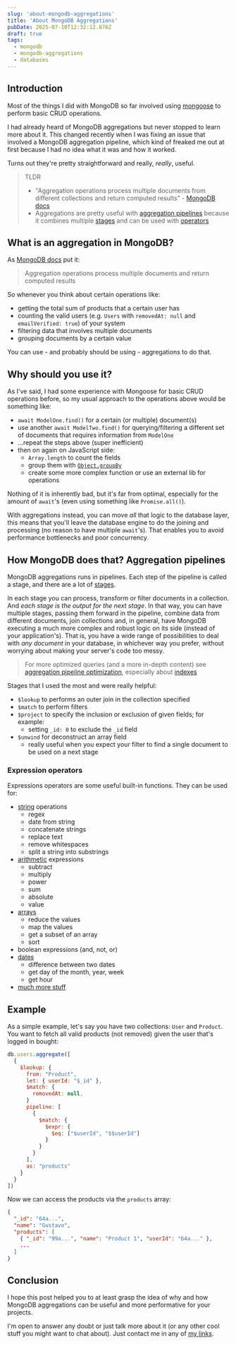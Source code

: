 ```yaml
---
slug: 'about-mongodb-aggregations'
title: 'About MongoDB Aggregations'
pubDate: 2025-07-10T12:32:12.876Z
draft: true
tags:
  - mongodb
  - mongodb-aggregations
  - databases
---
```


## Introduction

Most of the things I did with MongoDB so far involved using [mongoose](https://mongoosejs.com/) to perform basic CRUD operations.

I had already heard of MongoDB aggregations but never stopped to learn more about it. This changed recently when I was fixing an issue that involved a MongoDB aggregation pipeline, which kind of freaked me out at first because I had no idea what it was and how it worked.

Turns out they're pretty straightforward and really, _really_, useful.

> TLDR
>
> - "Aggregation operations process multiple documents from different collections and return computed results" - [MongoDB docs](https://www.mongodb.com/docs/manual/aggregation/)
> - Aggregations are pretty useful with [aggregation pipelines](https://www.mongodb.com/docs/manual/aggregation/#aggregation-pipelines) because it combines multiple [stages](https://www.mongodb.com/docs/manual/reference/operator/aggregation-pipeline/#db.collection.aggregate---stages)
>   and can be used with [operators](https://www.mongodb.com/docs/manual/reference/operator/aggregation/#expression-operators)

## What is an aggregation in MongoDB?

As [MongoDB docs](https://www.mongodb.com/docs/manual/aggregation/) put it:

> Aggregation operations process multiple documents and return computed results

So whenever you think about certain operations like:

- getting the total sum of products that a certain user has
- counting the valid users (e.g. `Users` with `removedAt: null` and `emailVerified: true`) of your system
- filtering data that involves multiple documents
- grouping documents by a certain value

You can use - and probably should be using - aggregations to do that.

## Why should you use it?

As I've said, I had some experience with Mongoose for basic CRUD operations before, so my usual approach to the operations above would be something like:

- `await ModelOne.find()` for a certain (or multiple) document(s)
- use another `await ModelTwo.find()` for querying/filtering a different set of documents that requires information from `ModelOne`
- ...repeat the steps above (super inefficient)
- then on again on JavaScript side:
  - `Array.length` to count the fields
  - group them with [`Object.groupBy`](https://developer.mozilla.org/en-US/docs/Web/JavaScript/Reference/Global_Objects/Object/groupBy)
  - create some more complex function or use an external lib for operations

Nothing of it is inherently bad, but it's far from optimal, especially for the amount of `await`'s (even using something like `Promise.all()`).

With aggregations instead, you can move _all_ that logic to the database layer, this means that you'll leave the database engine to do the joining and processing (no reason to have multiple `await`'s). That enables you to avoid performance bottlenecks and poor concurrency.

## How MongoDB does that? Aggregation pipelines

MongoDB aggregations runs in pipelines. Each step of the pipeline is called a stage, and there are a lot of [stages](https://www.mongodb.com/docs/manual/reference/operator/aggregation-pipeline/#db.collection.aggregate---stages).

In each stage you can process, transform or filter documents in a collection. And _each stage is the output for the next stage_. In that way, you can have multiple stages, passing them forward in the pipeline, combine data from different documents, join collections and, in general, have MongoDB executing a much more complex and robust logic on its side (instead of your application's). That is, you have a wide range of possibilities to deal with _any document_ in your database, in whichever way you prefer, without worrying about making your server's code too messy.

> For more optimized queries (and a more in-depth content) see [aggregation pipeline optimization](https://www.mongodb.com/docs/manual/core/aggregation-pipeline-optimization/), especially about [indexes](https://www.mongodb.com/docs/manual/core/aggregation-pipeline-optimization/#indexes)

Stages that I used the most and were really helpful:

- `$lookup` to performs an outer join in the collection specified
- `$match` to perform filters
- `$project` to specify the inclusion or exclusion of given fields; for example:
  - setting `_id: 0` to exclude the `_id` field
- `$unwind` for deconstruct an array field
  - really useful when you expect your filter to find a single document to be used on a next stage

### Expression operators

Expressions operators are some useful built-in functions. They can be used for:

- [string](https://www.mongodb.com/docs/manual/reference/operator/aggregation/#string-expression-operators) operations
  - regex
  - date from string
  - concatenate strings
  - replace text
  - remove whitespaces
  - split a string into substrings
- [arithmetic](https://www.mongodb.com/docs/manual/reference/operator/aggregation/#arithmetic-expression-operators) expressions
  - subtract
  - multiply
  - power
  - sum
  - absolute
  - value
- [arrays](https://www.mongodb.com/docs/manual/reference/operator/aggregation/#array-expression-operators)
  - reduce the values
  - map the values
  - get a subset of an array
  - sort
- boolean expressions (and, not, or)
- [dates](https://www.mongodb.com/docs/manual/reference/operator/aggregation/#date-expression-operators)
  - difference between two dates
  - get day of the month, year, week
  - get hour
- [much more stuff](https://www.mongodb.com/docs/manual/reference/operator/aggregation/#expression-operators)

## Example

As a simple example, let's say you have two collections: `User` and `Product`. You want to fetch all valid products (not removed) given the user that's logged in bought:

```js
db.users.aggregate([
  {
    $lookup: {
      from: "Product",
      let: { userId: "$_id" },
      $match: {
        removedAt: null,
      }
      pipeline: [
        {
          $match: {
            $expr: {
              $eq: ["$userId", "$$userId"]
            }
          }
        }
      ],
      as: "products"
    }
  }
])
```

Now we can access the products via the `products` array:

```json
{
  "_id": "64a...",
  "name": "Gustavo",
  "products": [
    { "_id": "99a...", "name": "Product 1", "userId": "64a..." },
    ...
  ]
}
```

## Conclusion

I hope this post helped you to at least grasp the idea of why and how MongoDB aggregations can be useful and more performative for your projects.

I'm open to answer any doubt or just talk more about it (or any other cool stuff you might want to chat about). Just contact me in any of [my links](/contact).
